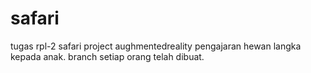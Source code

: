 # safari
tugas rpl-2 safari
project aughmentedreality pengajaran hewan langka kepada anak.
branch setiap orang telah dibuat.
